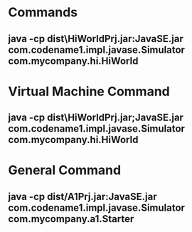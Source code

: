 # Commands
## java -cp dist\HiWorldPrj.jar:JavaSE.jar com.codename1.impl.javase.Simulator com.mycompany.hi.HiWorld

# Virtual Machine Command
## java -cp dist\HiWorldPrj.jar;JavaSE.jar com.codename1.impl.javase.Simulator com.mycompany.hi.HiWorld

# General Command
## java -cp dist/A1Prj.jar:JavaSE.jar com.codename1.impl.javase.Simulator com.mycompany.a1.Starter
